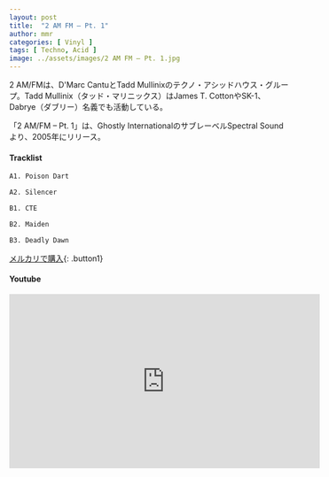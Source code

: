 ```yaml
---
layout: post
title:  "2 AM FM – Pt. 1"
author: mmr
categories: [ Vinyl ]
tags: [ Techno, Acid ]
image: ../assets/images/2 AM FM – Pt. 1.jpg
---
```


2 AM/FMは、D'Marc CantuとTadd Mullinixのテクノ・アシッドハウス・グループ。Tadd Mullinix（タッド・マリニックス）はJames T. CottonやSK-1、Dabrye（ダブリー）名義でも活動している。

「2 AM/FM – Pt. 1」は、Ghostly InternationalのサブレーベルSpectral Soundより、2005年にリリース。

#### Tracklist
```md
A1. Poison Dart

A2. Silencer

B1. CTE

B2. Maiden

B3. Deadly Dawn
```

[メルカリで購入](https://jp.mercari.com/item/m78418456240?afid=6142608987){: .button1}

#### Youtube
<iframe width="560" height="315" src="https://www.youtube.com/embed/KJR5RmsdHhY?si=tv2hsHR1eNf2AeFc" title="YouTube video player" frameborder="0" allow="accelerometer; autoplay; clipboard-write; encrypted-media; gyroscope; picture-in-picture; web-share" referrerpolicy="strict-origin-when-cross-origin" allowfullscreen></iframe>